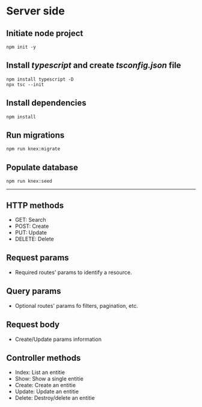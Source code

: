 # Server side

## Initiate node project

```shell
npm init -y
```

## Install _typescript_ and create _tsconfig.json_ file

```shell
npm install typescript -D
npx tsc --init
```

## Install dependencies

```shell
npm install
```

## Run migrations

```shell
npm run knex:migrate
```

## Populate database

```shell
npm run knex:seed
```

---

## HTTP methods

- GET: Search
- POST: Create
- PUT: Update
- DELETE: Delete

## Request params

- Required routes' params to identify a resource.

## Query params

- Optional routes' params fo filters, pagination, etc.

## Request body

- Create/Update params information

## Controller methods

- Index: List an entitie
- Show: Show a single entitie
- Create: Create an entitie
- Update: Update an entitie
- Delete: Destroy/delete an entitie
